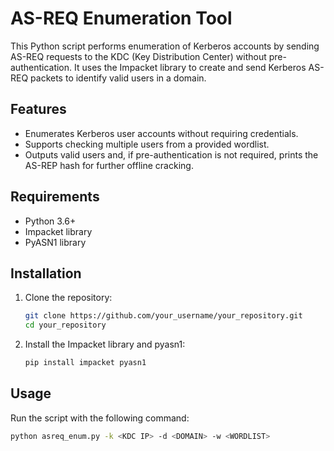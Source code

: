 # AS-REQ Enumeration Tool

This Python script performs enumeration of Kerberos accounts by sending AS-REQ requests to the KDC (Key Distribution Center) without pre-authentication. It uses the Impacket library to create and send Kerberos AS-REQ packets to identify valid users in a domain.

## Features
- Enumerates Kerberos user accounts without requiring credentials.
- Supports checking multiple users from a provided wordlist.
- Outputs valid users and, if pre-authentication is not required, prints the AS-REP hash for further offline cracking.

## Requirements
- Python 3.6+
- Impacket library
- PyASN1 library

## Installation

1. Clone the repository:

    ```bash
    git clone https://github.com/your_username/your_repository.git
    cd your_repository
    ```

2. Install the Impacket library and pyasn1:

    ```bash
    pip install impacket pyasn1
    ```

## Usage

Run the script with the following command:

```bash
python asreq_enum.py -k <KDC IP> -d <DOMAIN> -w <WORDLIST>
```
